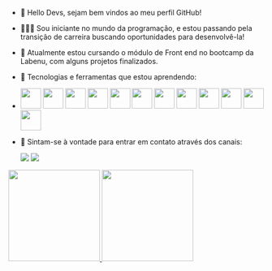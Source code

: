 - 👋 Hello Devs, sejam bem vindos ao meu perfil GitHub!

- 👩🏼‍🎓 Sou iniciante no mundo da programação, e estou passando pela transição de carreira buscando oportunidades para desenvolvê-la!

- 🌱 Atualmente estou cursando o módulo de Front end no bootcamp da Labenu, com alguns projetos finalizados. 

- 📝 Tecnologias e ferramentas que estou aprendendo: 
- <img src="https://cdn.jsdelivr.net/gh/devicons/devicon/icons/css3/css3-original.svg" width="40" height="40"/> <img src="https://cdn.jsdelivr.net/gh/devicons/devicon/icons/git/git-original.svg" width="40" height="40" /> <img src="https://cdn.jsdelivr.net/gh/devicons/devicon/icons/github/github-original.svg" width="40" height="40" /> <img src="https://cdn.jsdelivr.net/gh/devicons/devicon/icons/html5/html5-original.svg" width="40" height="40" /> <img src="https://cdn.jsdelivr.net/gh/devicons/devicon/icons/javascript/javascript-original.svg" width="40" height="40" /> <img src="https://cdn.jsdelivr.net/gh/devicons/devicon/icons/nodejs/nodejs-original-wordmark.svg" width="40" height="40" /> <img src="https://cdn.jsdelivr.net/gh/devicons/devicon/icons/npm/npm-original-wordmark.svg" width="40" height="40" /> <img src="https://cdn.jsdelivr.net/gh/devicons/devicon/icons/react/react-original.svg" width="40" height="40" /> <img src="https://cdn.jsdelivr.net/gh/devicons/devicon/icons/redux/redux-original.svg" width="40" height="40" /> <img src="https://cdn.jsdelivr.net/gh/devicons/devicon/icons/typescript/typescript-original.svg" width="40" height="40" /> <img src="https://cdn.jsdelivr.net/gh/devicons/devicon/icons/visualstudio/visualstudio-plain.svg" width="40" height="40"/> <img src="https://cdn.jsdelivr.net/gh/devicons/devicon/icons/firebase/firebase-plain.svg" width="40" height="40"/>
- 📳 Sintam-se à vontade para entrar em contato através dos canais: <div>
<a href = "mailto:giovaluiza@Giovanna Calegaro"><img src="https://img.shields.io/badge/Gmail-D14836?style=for-the-badge&logo=gmail&logoColor=white" target="_blank"></a>
<a href="https://www.linkedin.com/in/giovanna-calegaro-a01775129/" target="_blank"><img src="https://img.shields.io/badge/-LinkedIn-%230077B5?style=for-the-badge&logo=linkedin&logoColor=white" target="_blank"></a>   
</div>
<div>
<a href="https://github.com/GLCalegaro">
  <img height="180em" src="https://github-readme-stats.vercel.app/api/top-langs/?username=GLCalegaro&layout=compact&langs_count=7&theme=dracula"/>
<img height="180em" src="https://github-readme-stats.vercel.app/api?username=GLCalegaro&show_icons=true&theme=dracula&include_all_commits=true&count_private=true"/>
</div>
<!---
GLCalegaro/GLCalegaro is a ✨ special ✨ repository because its `README.md` (this file) appears on your GitHub profile.
You can click the Preview link to take a look at your changes.
--->
